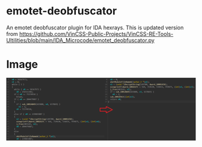 # emotet-deobfuscator

An emotet deobfuscator plugin for IDA hexrays. This is updated version from https://github.com/VinCSS-Public-Projects/VinCSS-RE-Tools-Ultilities/blob/main/IDA_Microcode/emotet_deobfuscator.py

# Image
![Image](./image/1.png?raw=true "Image")